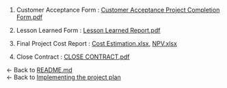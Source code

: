 1. Customer Acceptance Form : [Customer Acceptance Project Completion Form.pdf](https://github.com/maheshbabuwarman/OurAI-Sdn.-Bhd./files/7897957/Customer.Acceptance.Project.Completion.Form.pdf)

2. Lesson Learned Form : [Lesson Learned Report.pdf](https://github.com/maheshbabuwarman/OurAI-Sdn.-Bhd./files/7897956/Lesson.Learned.Report.pdf)
      
3. Final Project Cost Report : [Cost Estimation.xlsx](https://github.com/maheshbabuwarman/OurAI-Sdn.-Bhd./files/7898458/Cost.Estimation.xlsx), [NPV.xlsx](https://github.com/maheshbabuwarman/OurAI-Sdn.-Bhd./files/7898461/NPV.xlsx)

4. Close Contract : [CLOSE CONTRACT.pdf](https://github.com/maheshbabuwarman/OurAI-Sdn.-Bhd./files/7897952/CLOSE.CONTRACT.pdf)

<- Back to [README.md](../README.md)<br/>
<- Back to [Implementing the project plan](Implementing%20the%20project%20plan.md)<br/>


